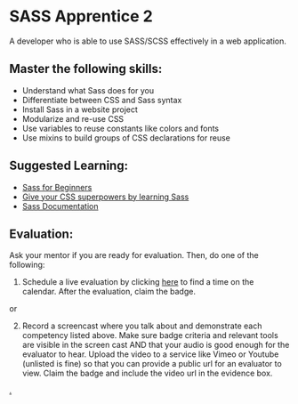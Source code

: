 # SASS Apprentice 2

A developer who is able to use SASS/SCSS effectively in a web application.

## Master the following skills:

* Understand what Sass does for you
* Differentiate between CSS and Sass syntax
* Install Sass in a website project
* Modularize and re-use CSS
* Use variables to reuse constants like colors and fonts
* Use mixins to build groups of CSS declarations for reuse

## Suggested Learning:

* [Sass for Beginners](https://www.udemy.com/course/sass-for-the-beginners/)
* [Give your CSS superpowers by learning Sass](https://www.freecodecamp.org/news/give-your-css-superpowers-by-learning-sass/)
* [Sass Documentation](https://sass-lang.com/)

## Evaluation:

Ask your mentor if you are ready for evaluation. Then, do one of the following:

1. Schedule a live evaluation by clicking [here](https://calendly.com/codex-academy/level-2-mastery-evaluation) to find a time on the calendar. After the evaluation, claim the badge.

or

2. Record a screencast where you talk about and demonstrate each competency listed above. Make sure badge criteria and relevant tools are visible in the screen cast AND that your audio is good enough for the evaluator to hear. Upload the video to a service like Vimeo or Youtube (unlisted is fine) so that you can provide a public url for an evaluator to view. Claim the badge and include the video url in the evidence box.

[.](level-2)